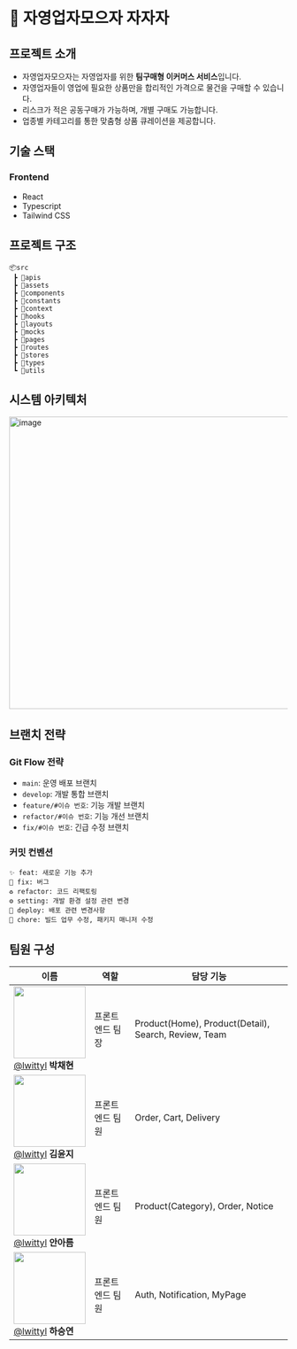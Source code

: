 # 🛒 자영업자모으자 자자자

## 프로젝트 소개

- 자영업자모으자는 자영업자를 위한 **팀구매형 이커머스 서비스**입니다.
- 자영업자들이 영업에 필요한 상품만을 합리적인 가격으로 물건을 구매할 수 있습니다.
- 리스크가 적은 공동구매가 가능하며, 개별 구매도 가능합니다.
- 업종별 카테고리를 통한 맞춤형 상품 큐레이션을 제공합니다.


## 기술 스택

### Frontend
- React
- Typescript
- Tailwind CSS


## 프로젝트 구조

```
📦src
 ┣ 📂apis
 ┣ 📂assets
 ┣ 📂components
 ┣ 📂constants
 ┣ 📂context
 ┣ 📂hooks
 ┣ 📂layouts
 ┣ 📂mocks
 ┣ 📂pages
 ┣ 📂routes
 ┣ 📂stores
 ┣ 📂types
 ┗ 📂utils
```


## 시스템 아키텍처
<img width="1095" height="528" alt="image" src="https://github.com/user-attachments/assets/5390fb94-fdfe-4bb9-9437-cd60bc587927" />


## 브랜치 전략

### Git Flow 전략
- `main`: 운영 배포 브랜치
- `develop`: 개발 통합 브랜치
- `feature/#이슈 번호`: 기능 개발 브랜치
- `refactor/#이슈 번호`: 기능 개선 브랜치
- `fix/#이슈 번호`: 긴급 수정 브랜치

### 커밋 컨벤션
```
✨ feat: 새로운 기능 추가
🐛 fix: 버그 
♻️ refactor: 코드 리팩토링
⚙️ setting: 개발 환경 설정 관련 변경
🚀 deploy: 배포 관련 변경사항
🧹 chore: 빌드 업무 수정, 패키지 매니저 수정
```



## 팀원 구성

| 이름                                                                                                                                               | 역할      | 담당 기능                          |
|--------------------------------------------------------------------------------------------------------------------------------------------------|-------------|------------------------------------|
| [<img src="https://avatars.githubusercontent.com/u/96182623?v=4" height=130 width=130> <br/> @lwittyl](https://github.com/tl1l1l1s) **박채현**     | 프론트엔드 팀장  | Product(Home), Product(Detail), Search, Review, Team             |
| [<img src="https://avatars.githubusercontent.com/u/96182623?v=4" height=130 width=130> <br/> @lwittyl](https://github.com/tl1l1l1s) **김윤지** | 프론트엔드 팀원  | Order, Cart, Delivery                       |
| [<img src="https://avatars.githubusercontent.com/u/96182623?v=4" height=130 width=130> <br/> @lwittyl](https://github.com/tl1l1l1s) **안아름**        | 프론트엔드 팀원  | Product(Category), Order, Notice |
| [<img src="https://avatars.githubusercontent.com/u/96182623?v=4" height=130 width=130> <br/> @lwittyl](https://github.com/tl1l1l1s) **하승연**  | 프론트엔드 팀원   | Auth, Notification, MyPage      |

